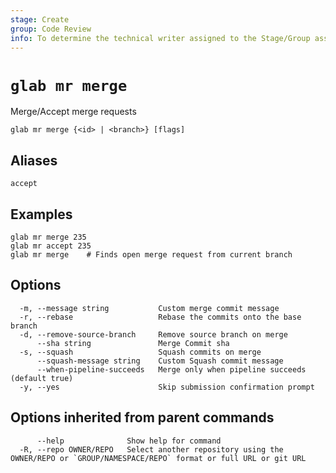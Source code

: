 ```yaml
---
stage: Create
group: Code Review
info: To determine the technical writer assigned to the Stage/Group associated with this page, see https://about.gitlab.com/handbook/product/ux/technical-writing/#assignments
---
```


<!--
This documentation is auto generated by a script.
Please do not edit this file directly. Run `make gen-docs` instead.
-->

# `glab mr merge`

Merge/Accept merge requests

```plaintext
glab mr merge {<id> | <branch>} [flags]
```

## Aliases

```plaintext
accept
```

## Examples

```plaintext
glab mr merge 235
glab mr accept 235
glab mr merge    # Finds open merge request from current branch

```

## Options

```plaintext
  -m, --message string           Custom merge commit message
  -r, --rebase                   Rebase the commits onto the base branch
  -d, --remove-source-branch     Remove source branch on merge
      --sha string               Merge Commit sha
  -s, --squash                   Squash commits on merge
      --squash-message string    Custom Squash commit message
      --when-pipeline-succeeds   Merge only when pipeline succeeds (default true)
  -y, --yes                      Skip submission confirmation prompt
```

## Options inherited from parent commands

```plaintext
      --help              Show help for command
  -R, --repo OWNER/REPO   Select another repository using the OWNER/REPO or `GROUP/NAMESPACE/REPO` format or full URL or git URL
```
